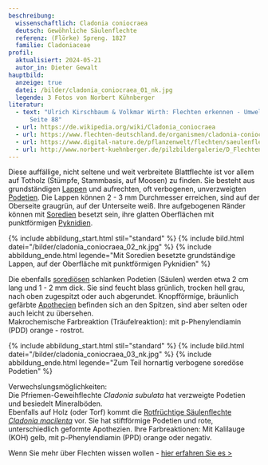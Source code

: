 ```yaml
---
beschreibung:
  wissenschaftlich: Cladonia coniocraea
  deutsch: Gewöhnliche Säulenflechte
  referenz: (Flörke) Spreng. 1827
  familie: Cladoniaceae
profil:
  aktualisiert: 2024-05-21
  autor_in: Dieter Gewalt
hauptbild:
  anzeige: true
  datei: /bilder/cladonia_coniocraea_01_nk.jpg
  legende: 3 Fotos von Norbert Kühnberger
literatur:
  - text: "Ulrich Kirschbaum & Volkmar Wirth: Flechten erkennen - Umwelt bewerten,
      Seite 88"
  - url: https://de.wikipedia.org/wiki/Cladonia_coniocraea
  - url: https://www.flechten-deutschland.de/organismen/cladonia-coniocraea-fl%C3%B6rke-sprengel
  - url: https://www.digital-nature.de/pflanzenwelt/flechten/saeulenflechte/detail/detail_2.html
  - url: http://www.norbert-kuehnberger.de/pilzbildergalerie/D_Flechten-Lichenes_-_226_Arten/pilzbilder(11).htm
---
```

Diese auffällige, nicht seltene und weit verbreitete Blattflechte ist vor allem auf Totholz (Stümpfe, Stammbasis, auf Moosen) zu finden.  Sie besteht aus grundständigen [Lappen](Lappen "Glossar") und aufrechten, oft verbogenen, unverzweigten [Podetien](Podetien "Glossar"). Die Lappen können 2 - 3 mm Durchmesser erreichen, sind auf der Oberseite graugrün, auf der Unterseite weiß. Ihre aufgebogenen Ränder können mit [Soredien](Soredien "Glossar") besetzt sein, ihre glatten Oberflächen mit punktförmigen [Pyknidien](Pyknidien "Glossar").

{% include abbildung_start.html stil="standard" %}
{% include bild.html datei="/bilder/cladonia_coniocraea_02_nk.jpg" %}
{% include abbildung_ende.html legende="Mit Soredien besetzte grundständige Lappen, auf der Oberfläche mit punktförmigen Pyknidien" %}

Die ebenfalls [sorediösen](sorediös "Glossar") schlanken Podetien (Säulen) werden etwa 2 cm lang und 1 - 2 mm dick. Sie sind feucht blass grünlich, trocken hell grau, nach oben zugespitzt oder auch abgerundet. Knopfförmige, bräunlich gefärbte [Apothecien](Apothecien "Glossar") befinden sich an den Spitzen, sind aber selten oder auch leicht zu übersehen.\
Makrochemische Farbreaktion (Träufelreaktion): mit p-Phenylendiamin (PDD) orange - rostrot.

{% include abbildung_start.html stil="standard" %}
{% include bild.html datei="/bilder/cladonia_coniocraea_03_nk.jpg" %}
{% include abbildung_ende.html legende="Zum Teil hornartig verbogene soredöse Podetien" %}

Verwechslungsmöglichkeiten:\
Die Pfriemen-Geweihflechte *Cladonia subulata* hat verzweigte Podetien und besiedelt Mineralböden.\
Ebenfalls auf Holz (oder Torf) kommt die [Rotfrüchtige Säulenflechte *Cladonia macilenta*](/pilze/cladonia-macilenta-rotfrüchtige-säulenflechte) vor. Sie hat stiftförmige Podetien und rote, unterschiedlich geformte Apothezien. Ihre Farbreaktionen: Mit Kalilauge (KOH) gelb, mit p-Phenylendiamin (PPD) orange oder negativ.

Wenn Sie mehr über Flechten wissen wollen - [hier erfahren Sie es >](/verwandt/flechten)